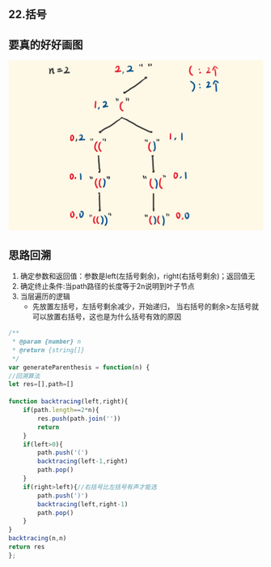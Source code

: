 ## 22.括号

## 要真的好好画图

![这是图片](./1.png)


## 思路回溯

1. 确定参数和返回值：参数是left(左括号剩余)，right(右括号剩余)；返回值无
2. 确定终止条件:当path路径的长度等于2n说明到叶子节点
3. 当层遍历的逻辑
    - 先放置左括号，左括号剩余减少，开始递归，
      当右括号的剩余>左括号就可以放置右括号，这也是为什么括号有效的原因

```js
/**
 * @param {number} n
 * @return {string[]}
 */
var generateParenthesis = function(n) {
//回溯算法
let res=[],path=[]

function backtracing(left,right){
    if(path.length==2*n){
        res.push(path.join(''))
        return
    }
    if(left>0){
        path.push('(')
        backtracing(left-1,right)
        path.pop()
    }
    if(right>left){//右括号比左括号有声才能选
        path.push(')')
        backtracing(left,right-1)
        path.pop()
    }
}
backtracing(n,n)
return res
};

```